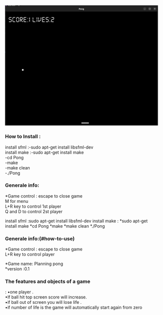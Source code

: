 <p align="center">
    <img src="https://github.com/amaraoussama94/Pong/blob/main/Game.png"  >  
</p>
<h3 align="left">How to Install : </h3>    

install sfml :-sudo apt-get install libsfml-dev</br>
install make :-sudo apt-get install  make</br>
              -cd Pong </br>
              -make</br>
              -make clean</br>
              -./Pong</br>
<h3 align="left">Generale info: </h3>    
*Game control :
escape to close  game</br>
M for menu </br>
L+R key to control 1st player</br>
Q and D to control 2st player </br>

install sfml :sudo apt-get install libsfml-dev
install make : *sudo apt-get install  make
               *cd Pong 
               *make
               *make clean
               *./Pong
<h3 align="left">Generale info:(#how-to-use)</h3>    
*Game control :
escape to close  game</br>
L+R key to control player</br>

*Game name: Planning pong</br>
*version :0.1</br>

<h3 align="left">The features and objects of a game </h3>  :  
                                    •one player .</br> 
                                    •If ball hit top screen score will increase.</br>
                                    •if ball out of  screen you will lose  life .</br>
                                    •if number of life  is the  game will automatically start again from zero </br>
                                    


